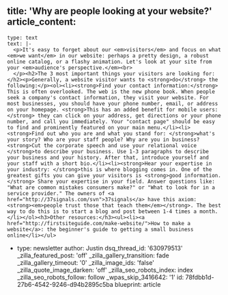 title: 'Why are people looking at your website?'
article_content:
  -
    type: text
    text: |-
      <p>It's easy to forget about our <em>visitors</em> and focus on what <em>we want</em> in our website: perhaps a pretty design, a robust online catalog, or a flashy animation. Let's look at your site from your <em>audience's perspective.</em><br>
      </p><h2>The 3 most important things your visitors are looking for:</h2><p>Generally, a website visitor wants to <strong>do</strong> the following:</p><ol><li><strong>Find your contact information:</strong> This is often overlooked. The web is the new phone book. When people seek a company's contact information, they visit your website. For most businesses, you should have your phone number, email, or address on your homepage. <strong>This has an added benefit for mobile users:</strong> they can click on your address, get directions or your phone number, and call you immediately. Your "contact page" should be easy to find and prominently featured on your main menu.</li><li><strong>Find out who you are and what you stand for: </strong>what's your story? Who are your staff people? Why are you in business? <strong>Cut the corporate speech and use your relational voice </strong>to describe your business. Use 1-3 paragraphs to describe your business and your history. After that, introduce yourself and your staff with a short bio.</li><li><strong>Hear your expertise in your industry: </strong>this is where blogging comes in. One of the greatest gifts you can give your visitors is <strong>good information.</strong> Share your expertise in your field. Answer questions like: "What are common mistakes consumers make?" or "What to look for in a service provider." The owners of <a href="http://37signals.com/svn">37signals</a> have this axiom: <strong><em>people trust those that teach them</em></strong>. The best way to do this is to start a blog and post between 1-4 times a month.</li></ol><h3>Other resources:</h3><ul><li><a href="http://firstsiteguide.com/make-website/">How to make a website</a>: the beginner's guide to getting a small business online</li></ul>
  -
    type: newsletter
author: Justin
dsq_thread_id: '630979513'
_zilla_featured_post: 'off'
_zilla_gallery_transition: fade
_zilla_gallery_timeout: '0'
_zilla_image_ids: 'false'
_zilla_quote_image_darken: 'off'
_zilla_seo_robots_index: index
_zilla_seo_robots_follow: follow
_wpas_skip_3416642: '1'
id: 78fdbb1d-27b6-4542-9246-d94b2895c5ba
blueprint: article
